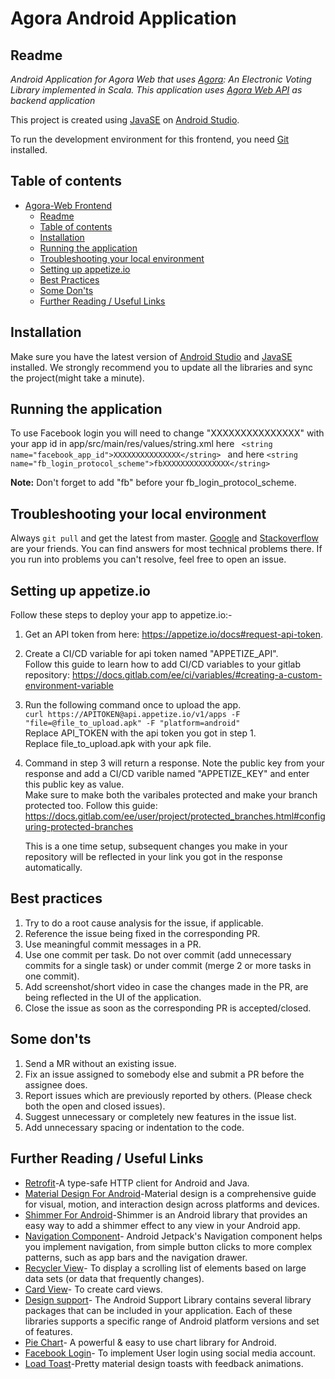# Agora Android Application

## Readme

_Android Application for Agora Web that uses [Agora](https://gitlab.com/aossie/Agora/): An Electronic Voting Library implemented in Scala. This application uses [Agora Web API](https://gitlab.com/aossie/Agora-Web) as backend application_

This project is created using [JavaSE](https://www.oracle.com/technetwork/java/javase/downloads/index.html) on [Android Studio](https://developer.android.com/studio).

To run the development environment for this frontend, you need [Git](https://git-scm.com/) installed.

## Table of contents

- [Agora-Web Frontend](#agora-web-frontend)
    - [Readme](#readme)
    - [Table of contents](#table-of-contents)
    - [Installation](#installation)
    - [Running the application](#running-the-application)
    - [Troubleshooting your local environment](#troubleshooting-your-local-environment)
    - [Setting up appetize.io](#setting-up-appetize.io)
    - [Best Practices](#best-practices)
    - [Some Don'ts](#some-donts)
    - [Further Reading / Useful Links](#further-reading-useful-links)



## Installation

Make sure you have the latest version of [Android Studio](https://developer.android.com/studio) and [JavaSE](https://www.oracle.com/technetwork/java/javase/downloads/index.html) installed. We strongly recommend you to update all the libraries and sync the project(might take a minute).



## Running the application
To use Facebook login you will need to change "XXXXXXXXXXXXXXX" with your app id in app/src/main/res/values/string.xml
    here
    ```  <string name="facebook_app_id">XXXXXXXXXXXXXXX</string> 
    ``` and here
    ```
         <string name="fb_login_protocol_scheme">fbXXXXXXXXXXXXXXX</string>
    ```

**Note:** Don't forget to add "fb" before your fb_login_protocol_scheme. 


## Troubleshooting your local environment

Always `git pull` and get the latest from master. [Google](https://www.google.com) and [Stackoverflow](https://stackoverflow.com/) are your friends. You can find answers for most technical problems there. If you run into problems you can't resolve, feel free to open an issue.

## Setting up appetize.io

Follow these steps to deploy your app to appetize.io:-

1. Get an API token from here: https://appetize.io/docs#request-api-token.   
2. Create a CI/CD variable for api token named "APPETIZE_API".     
    Follow this guide to learn how to add CI/CD variables to your gitlab repository: https://docs.gitlab.com/ee/ci/variables/#creating-a-custom-environment-variable  
3. Run the following command once to upload the app.    
    ```curl https://APITOKEN@api.appetize.io/v1/apps -F "file=@file_to_upload.apk" -F "platform=android"```    
    Replace API_TOKEN with the api token you got in step 1.  
    Replace file_to_upload.apk with your apk file.   
4. Command in step 3 will return a response. Note the public key from your response and add  a CI/CD varible named "APPETIZE_KEY" and enter this public key as value.  
    Make sure to make both the varibales protected and make your branch protected too. Follow this guide: https://docs.gitlab.com/ee/user/project/protected_branches.html#configuring-protected-branches  
    
    This is a one time setup, subsequent changes you make in your repository will be reflected in your link you got in the response automatically.  

## Best practices

1. Try to do a root cause analysis for the issue, if applicable.
2. Reference the issue being fixed in the corresponding PR.
3. Use meaningful commit messages in a PR.
4. Use one commit per task. Do not over commit (add unnecessary commits for a single task) or under commit (merge 2 or more tasks in one commit).
5. Add screenshot/short video in case the changes made in the PR, are being reflected in the UI of the application.
6. Close the issue as soon as the corresponding PR is accepted/closed.
  

## Some don'ts

1. Send a MR without an existing issue.
2. Fix an issue assigned to somebody else and submit a PR before the assignee does.
3. Report issues which are previously reported by others. (Please check both the open and closed issues).
4. Suggest unnecessary or completely new features in the issue list.
5. Add unnecessary spacing or indentation to the code.


## Further Reading / Useful Links

* [Retrofit](https://square.github.io/retrofit/)-A type-safe HTTP client for Android and Java.
* [Material Design For Android](https://developer.android.com/guide/topics/ui/look-and-feel)-Material design is a comprehensive guide for visual, motion, and interaction design across platforms and devices.
* [Shimmer For Android](https://facebook.github.io/shimmer-android/)-Shimmer is an Android library that provides an easy way to add a shimmer effect to any view in your Android app.
* [Navigation Component](https://developer.android.com/guide/navigation/navigation-getting-started)-  Android Jetpack's Navigation component helps you implement navigation, from simple button clicks to more complex patterns, such as app bars and the navigation drawer.
* [Recycler View](https://developer.android.com/guide/topics/ui/layout/recyclerview)- To display a scrolling list of elements based on large data sets (or data that frequently changes).
* [Card View](https://developer.android.com/guide/topics/ui/layout/cardview)- To create card views.
* [Design support](https://developer.android.com/topic/libraries/support-library/packages)- The Android Support Library contains several library packages that can be included in your application. Each of these libraries supports a specific range of Android platform versions and set of features.
* [Pie Chart](https://github.com/PhilJay/MPAndroidChart)- A powerful & easy to use chart library for Android.
* [Facebook Login](https://developers.facebook.com/docs/facebook-login/)- To implement User login using social media account.
* [Load Toast](https://github.com/code-mc/loadtoast)-Pretty material design toasts with feedback animations.


